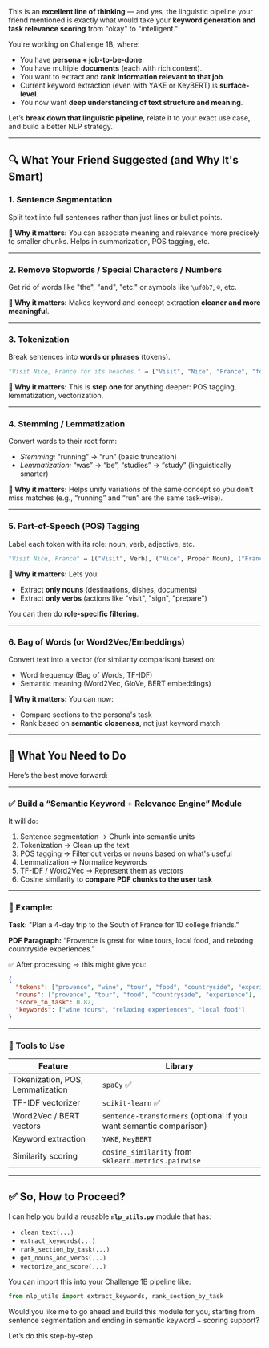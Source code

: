 This is an **excellent line of thinking** — and yes, the linguistic pipeline your friend mentioned is exactly what would take your **keyword generation and task relevance scoring** from "okay" to "intelligent."

You're working on Challenge 1B, where:

* You have **persona + job-to-be-done**.
* You have multiple **documents** (each with rich content).
* You want to extract and **rank information relevant to that job**.
* Current keyword extraction (even with YAKE or KeyBERT) is **surface-level**.
* You now want **deep understanding of text structure and meaning**.

Let’s **break down that linguistic pipeline**, relate it to your exact use case, and build a better NLP strategy.

---

## 🔍 What Your Friend Suggested (and Why It's Smart)

### 1. **Sentence Segmentation**

Split text into full sentences rather than just lines or bullet points.

**🔧 Why it matters:** You can associate meaning and relevance more precisely to smaller chunks. Helps in summarization, POS tagging, etc.

---

### 2. **Remove Stopwords / Special Characters / Numbers**

Get rid of words like "the", "and", "etc." or symbols like `\uf0b7`, `©`, etc.

**🔧 Why it matters:** Makes keyword and concept extraction **cleaner and more meaningful**.

---

### 3. **Tokenization**

Break sentences into **words or phrases** (tokens).

```python
"Visit Nice, France for its beaches." → ["Visit", "Nice", "France", "for", "its", "beaches"]
```

**🔧 Why it matters:** This is **step one** for anything deeper: POS tagging, lemmatization, vectorization.

---

### 4. **Stemming / Lemmatization**

Convert words to their root form:

* *Stemming:* “running” → “run” (basic truncation)
* *Lemmatization:* “was” → “be”, “studies” → “study” (linguistically smarter)

**🔧 Why it matters:** Helps unify variations of the same concept so you don’t miss matches (e.g., “running” and “run” are the same task-wise).

---

### 5. **Part-of-Speech (POS) Tagging**

Label each token with its role: noun, verb, adjective, etc.

```python
"Visit Nice, France" → [("Visit", Verb), ("Nice", Proper Noun), ("France", Proper Noun)]
```

**🔧 Why it matters:** Lets you:

* Extract **only nouns** (destinations, dishes, documents)
* Extract **only verbs** (actions like "visit", "sign", "prepare")

You can then do **role-specific filtering**.

---

### 6. **Bag of Words (or Word2Vec/Embeddings)**

Convert text into a vector (for similarity comparison) based on:

* Word frequency (Bag of Words, TF-IDF)
* Semantic meaning (Word2Vec, GloVe, BERT embeddings)

**🔧 Why it matters:** You can now:

* Compare sections to the persona's task
* Rank based on **semantic closeness**, not just keyword match

---

## 🎯 What You Need to Do

Here’s the best move forward:

---

### ✅ Build a “Semantic Keyword + Relevance Engine” Module

It will do:

1. Sentence segmentation → Chunk into semantic units
2. Tokenization → Clean up the text
3. POS tagging → Filter out verbs or nouns based on what's useful
4. Lemmatization → Normalize keywords
5. TF-IDF / Word2Vec → Represent them as vectors
6. Cosine similarity to **compare PDF chunks to the user task**

---

### 🧠 Example:

**Task:** "Plan a 4-day trip to the South of France for 10 college friends."

**PDF Paragraph:**
“Provence is great for wine tours, local food, and relaxing countryside experiences.”

✅ After processing → this might give you:

```json
{
  "tokens": ["provence", "wine", "tour", "food", "countryside", "experience"],
  "nouns": ["provence", "tour", "food", "countryside", "experience"],
  "score_to_task": 0.82,
  "keywords": ["wine tours", "relaxing experiences", "local food"]
}
```

---

### 🔧 Tools to Use

| Feature                          | Library                                                            |
| -------------------------------- | ------------------------------------------------------------------ |
| Tokenization, POS, Lemmatization | `spaCy` ✅                                                          |
| TF-IDF vectorizer                | `scikit-learn` ✅                                                   |
| Word2Vec / BERT vectors          | `sentence-transformers` (optional if you want semantic comparison) |
| Keyword extraction               | `YAKE`, `KeyBERT`                                                  |
| Similarity scoring               | `cosine_similarity` from `sklearn.metrics.pairwise`                |

---

## ✅ So, How to Proceed?

I can help you build a reusable **`nlp_utils.py`** module that has:

* `clean_text(...)`
* `extract_keywords(...)`
* `rank_section_by_task(...)`
* `get_nouns_and_verbs(...)`
* `vectorize_and_score(...)`

You can import this into your Challenge 1B pipeline like:

```python
from nlp_utils import extract_keywords, rank_section_by_task
```

Would you like me to go ahead and build this module for you, starting from sentence segmentation and ending in semantic keyword + scoring support?

Let’s do this step-by-step.
